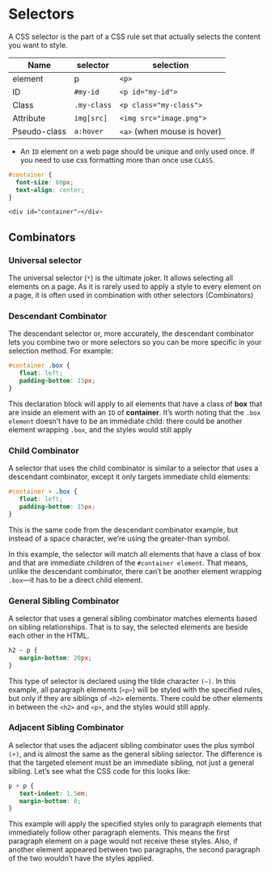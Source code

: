 # Selectors

A CSS selector is the part of a CSS rule set that actually selects the content you want to style.

| Name         | selector    | selection                   |
| ------------ | ----------- | --------------------------- |
| element      | p           | `<p>`                       |
| ID           | `#my-id`    | `<p id="my-id">`            |
| Class        | `.my-class` | `<p class="my-class">`      |  
| Attribute    | `img[src]`  | `<img src="image.png">`     |  
| Pseudo-class | `a:hover`   | `<a>` (when mouse is hover) |

* An `ID` element on a web page should be unique and only used once. If you need to use css formatting more than once use `CLASS`.

```css
#container {
  font-size: 60px;
  text-align: center;
}

<div id="container"></div>
```

## Combinators

### Universal selector

The universal selector (`*`) is the ultimate joker. It allows selecting all elements on a page. As it is rarely used to apply a style to every element on a page, it is often used in combination with other selectors (Combinators)

### Descendant Combinator

The descendant selector or, more accurately, the descendant combinator lets you combine two or more selectors so you can be more specific in your selection method. For example:

```css
#container .box {
   float: left;
   padding-bottom: 15px;
}
```

This declaration block will apply to all elements that have a class of **box** that are inside an element with an `ID` of **container**. It’s worth noting that the `.box element` doesn’t have to be an immediate child: there could be another element wrapping `.box`, and the styles would still apply

### Child Combinator

A selector that uses the child combinator is similar to a selector that uses a descendant combinator, except it only targets immediate child elements:

```css
#container > .box {
   float: left;
   padding-bottom: 15px;
}
```

This is the same code from the descendant combinator example, but instead of a space character, we’re using the greater-than symbol.

In this example, the selector will match all elements that have a class of box and that are immediate children of the `#container element`. That means, unlike the descendant combinator, there can’t be another element wrapping `.box`—it has to be a direct child element.

### General Sibling Combinator

A selector that uses a general sibling combinator matches elements based on sibling relationships. That is to say, the selected elements are beside each other in the HTML.

```css
h2 ~ p {
   margin-bottom: 20px;
}
```

This type of selector is declared using the tilde character `(~)`. In this example, all paragraph elements (`<p>`) will be styled with the specified rules, but only if they are siblings of `<h2>` elements. There could be other elements in between the `<h2>` and `<p>`, and the styles would still apply.

### Adjacent Sibling Combinator

A selector that uses the adjacent sibling combinator uses the plus symbol `(+)`, and is almost the same as the general sibling selector. The difference is that the targeted element must be an immediate sibling, not just a general sibling. Let’s see what the CSS code for this looks like:

```css
p + p {
   text-indent: 1.5em;
   margin-bottom: 0;
}
```

This example will apply the specified styles only to paragraph elements that immediately follow other paragraph elements. This means the first paragraph element on a page would not receive these styles. Also, if another element appeared between two paragraphs, the second paragraph of the two wouldn’t have the styles applied.